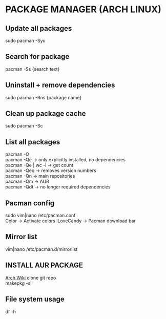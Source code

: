 # PACKAGE MANAGER (ARCH LINUX)

## Update all packages
sudo pacman -Syu

## Search for package
pacman -Ss {search text}

## Uninstall + remove dependencies
sudo pacman -Rns {package name}

## Clean up package cache
sudo pacman -Sc

## List all packages
pacman -Q  
pacman -Qe -> only explicitly installed, no dependencies  
pacman -Qe | wc -l -> get count  
pacman -Qeq -> removes version numbers  
pacman -Qn -> main repositories  
pacman -Qm -> AUR  
pacman -Qdt -> no longer required dependencies 

## Pacman config
sudo vim|nano /etc/pacman.conf  
Color -> Activate colors
ILoveCandy -> Pacman download bar

## Mirror list
vim|nano /etc/pacman.d/mirrorlist

## INSTALL AUR PACKAGE
[Arch Wiki](https://wiki.archlinux.org/index.php/Arch_User_Repository#Installing_and_upgrading_packages)
clone git repo  
makepkg -si  

## File system usage
df -h